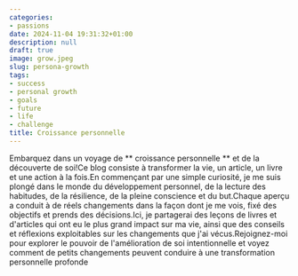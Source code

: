 ```yaml
---
categories:
- passions
date: 2024-11-04 19:31:32+01:00
description: null
draft: true
image: grow.jpeg
slug: persona-growth
tags:
- success
- personal growth
- goals
- future
- life
- challenge
title: Croissance personnelle
---
```


<!-- hash: 57afc6bb26a7 -->

Embarquez dans un voyage de ** croissance personnelle ** et de la découverte de soi!Ce blog consiste à transformer la vie, un article, un livre et une action à la fois.En commençant par une simple curiosité, je me suis plongé dans le monde du développement personnel, de la lecture des habitudes, de la résilience, de la pleine conscience et du but.Chaque aperçu a conduit à de réels changements dans la façon dont je me vois, fixé des objectifs et prends des décisions.Ici, je partagerai des leçons de livres et d'articles qui ont eu le plus grand impact sur ma vie, ainsi que des conseils et réflexions exploitables sur les changements que j'ai vécus.Rejoignez-moi pour explorer le pouvoir de l'amélioration de soi intentionnelle et voyez comment de petits changements peuvent conduire à une transformation personnelle profonde